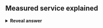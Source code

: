 ## Measured service explained
<details>
<summary><b>Reveal answer</b></summary>
Cloud services provide monitors + measures usage for optimisation and billing purposes<br><br>Pay for what u use
</details>
